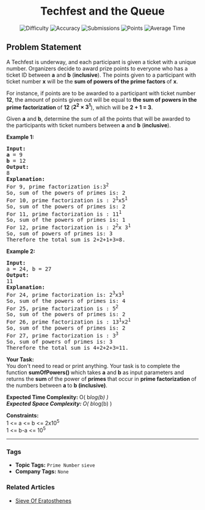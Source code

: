 <h1 align="center">Techfest and the Queue</h1>

<p align="center">
  <img alt="Difficulty" title="Difficulty" src="https://custom-icon-badges.demolab.com/badge/Difficulty: Medium-1F222E?style=for-the-badge&logoColor=white&logo=fire"/>
  <img alt="Accuracy" title="Accuracy" src="https://custom-icon-badges.demolab.com/badge/Accuracy: 54.34%25-1F222E?style=for-the-badge&logoColor=white&logo=target"/>
  <img alt="Submissions" title="Submissions" src="https://custom-icon-badges.demolab.com/badge/Submissions: 38K+-1F222E?style=for-the-badge&logoColor=white&logo=repo"/>
  <img alt="Points" title="Points" src="https://custom-icon-badges.demolab.com/badge/Points: 4-1F222E?style=for-the-badge&logoColor=white&logo=award"/>
  <img alt="Average Time" title="Average Time" src="https://custom-icon-badges.demolab.com/badge/Average%20Time: N/A-1F222E?style=for-the-badge&logoColor=white&logo=clock"/>
</p>

## Problem Statement

A Techfest is underway, and each participant is given a ticket with a unique number. Organizers decide to award prize points to everyone who has a ticket ID between <b>a</b> and <b>b</b> (<b>inclusive</b>). The points given to a participant with ticket number <b>x</b> will be the <b>sum of powers of the prime factors </b>of <b>x</b>.

For instance, if points are to be awarded to a participant with ticket number <b>12</b>, the amount of points given out will be equal to <b>the sum of powers in the prime factorization </b>of <b>12</b> (<b>2<sup>2</sup> × 3<sup>1</sup></b>), which will be <b>2 + 1 = 3</b>.

Given <b>a</b> and <b>b</b>, determine the sum of all the points that will be awarded to the participants with ticket numbers between <b>a</b> and <b>b</b> (<b>inclusive</b>).

<b>Example 1:</b>

<pre><b>Input: <br>a</b> = 9<br><b>b</b> = 12
<b>Output: <br></b>8
<b>Explanation: <br></b>For 9, prime factorization is:3<sup>2</sup> <br>So, sum of the powers of primes is: 2
For 10, prime factorization is : 2<sup>1</sup>x5<sup>1</sup> 
So, sum of the powers of primes is: 2
For 11, prime factorization is : 11<sup>1</sup> 
So, sum of the powers of primes is: 1
For 12, prime factorization is : 2<sup>2</sup>x 3<sup>1</sup> 
So, sum of powers of primes is: 3
Therefore the total sum is 2+2+1+3=8.
</pre>

<b>Example 2:</b>

<pre><b>Input: <br></b>a = 24, b = 27
<b>Output: <br></b>11
<b>Explanation: <br></b>For 24, prime factorization is: 2<sup>3</sup>x3<sup>1 <br></sup>So, sum of the powers of primes is: 4
For 25, prime factorization is : 5<sup>2</sup> <br>So, sum of the powers of primes is: 2
For 26, prime factorization is : 13<sup>1</sup>x2<sup>1</sup> <br>So, sum of the powers of primes is: 2
For 27, prime factorization is : 3<sup>3</sup>  <br>So, sum of powers of primes is: 3
Therefore the total sum is 4+2+2+3=11.</pre>

<b>Your Task:</b><br>You don't need to read or print anything. Your task is to complete the function <b>sumOfPowers</b><b>() </b>which takes <b>a</b> and <b>b</b> as input parameters and returns the <b>sum </b>of the power of <b>primes </b>that occur in <b>prime factorization </b>of the numbers between <b>a </b>to <b>b (inclusive)</b>.

<b>Expected Time Complexity: </b>O( b*log(b) )<br><b>Expected Space Complexity: </b>O( b*log(b) )

<b>Constraints:</b><br>1 <= a <= b <= 2x10<sup>5</sup><br>1 <= b-a <= 10<sup>5</sup>


<hr>

### Tags
- **Topic Tags:** `Prime Number` `sieve`
- **Company Tags:** `None`

### Related Articles
- [Sieve Of Eratosthenes](https://www.geeksforgeeks.org/sieve-of-eratosthenes/)
